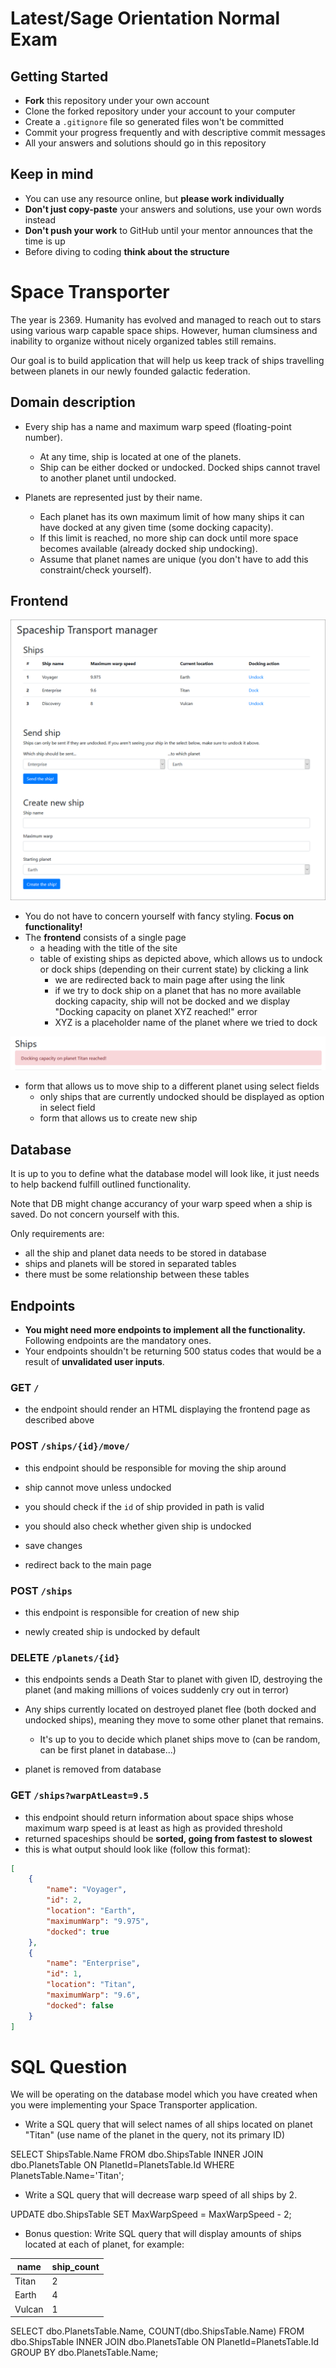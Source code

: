 # Latest/Sage Orientation Normal Exam

## Getting Started

- **Fork** this repository under your own account
- Clone the forked repository under your account to your computer
- Create a `.gitignore` file so generated files won't be committed
- Commit your progress frequently and with descriptive commit messages
- All your answers and solutions should go in this repository

## Keep in mind

- You can use any resource online, but **please work individually**
- **Don't just copy-paste** your answers and solutions, use your own words
  instead
- **Don't push your work** to GitHub until your mentor announces that the time
  is up
- Before diving to coding **think about the structure**

# Space Transporter

The year is 2369. Humanity has evolved and managed to reach out to stars using
various warp capable space ships. However, human clumsiness and inability to organize without nicely organized tables still remains.

Our goal is to build application that will help us keep track of ships travelling
between planets in our newly founded galactic federation.

## Domain description

- Every ship has a name and maximum warp speed (floating-point number).
    - At any time, ship is located at one of the planets.
    - Ship can be either docked or undocked. Docked ships cannot travel
      to another planet until undocked.

- Planets are represented just by their name.
    - Each planet has its own maximum limit of how many ships it can have
      docked at any given time (some docking capacity).
    - If this limit is reached, no more ship can dock until more space
      becomes available (already docked ship undocking).
    - Assume that planet names are unique (you don't have to add
      this constraint/check yourself).

## Frontend

![main](assets/frontpage.png)

- You do not have to concern yourself with fancy styling. **Focus on
  functionality!**
- The **frontend** consists of a single page
  - a heading with the title of the site
  - table of existing ships as depicted above, which allows us
    to undock or dock ships (depending on their current state)
    by clicking a link
     - we are redirected back to main page after using the link
     - if we try to dock ship on a planet that has no more available
          docking capacity, ship will not be docked and we display
          "Docking capacity on planet XYZ reached!" error
     - XYZ is a placeholder name of the planet where we tried to dock

![main](assets/maximum_capacity.png)

- form that allows us to move ship to a different planet using
    select fields
    - only ships that are currently undocked should be displayed
      as option in select field
  - form that allows us to create new ship

## Database

It is up to you to define what the database model will look
like, it just needs to help backend fulfill outlined functionality.

Note that DB might change accurancy of your warp speed when a ship
is saved. Do not concern yourself with this.

Only requirements are:

* all the ship and planet data needs to be stored in database
* ships and planets will be stored in separated tables
* there must be some relationship between these tables

## Endpoints

* **You might need more endpoints to implement all the functionality.** Following
endpoints are the mandatory ones.
* Your endpoints shouldn't be returning 500 status codes that would be a
result of **unvalidated user inputs**.

### GET `/`

- the endpoint should render an HTML displaying the frontend page
  as described above

### POST `/ships/{id}/move/`

- this endpoint should be responsible for moving the ship around

- ship cannot move unless undocked

- you should check if the `id` of ship provided in path is valid
- you should also check whether given ship is undocked

- save changes

- redirect back to the main page

### POST `/ships`

- this endpoint is responsible for creation of new ship

- newly created ship is undocked by default

### DELETE `/planets/{id}`

- this endpoints sends a Death Star to planet with given ID,
destroying the planet (and making millions of voices suddenly
cry out in terror)

- Any ships currently located on destroyed planet flee (both docked
and undocked ships), meaning they move to some other planet that remains.
  - It's up to you to decide which planet ships move to (can be random,
    can be first planet in database...)

- planet is removed from database

### GET `/ships?warpAtLeast=9.5`

- this endpoint should return information about space ships whose
  maximum warp speed is at least as high as provided threshold
- returned spaceships should be **sorted, going from fastest to
  slowest**
- this is what output should look like (follow this format):

```json
[
    {
        "name": "Voyager",
        "id": 2,
        "location": "Earth",
        "maximumWarp": "9.975",
        "docked": true
    },
    {
        "name": "Enterprise",
        "id": 1,
        "location": "Titan",
        "maximumWarp": "9.6",
        "docked": false
    }
]
```

# SQL Question

We will be operating on the database model which you have created when
you were implementing your Space Transporter application.

* Write a SQL query that will select names of all ships located on planet "Titan" (use name
of the planet in the query, not its primary ID)

SELECT ShipsTable.Name 
FROM dbo.ShipsTable INNER JOIN dbo.PlanetsTable ON PlanetId=PlanetsTable.Id 
WHERE PlanetsTable.Name='Titan';

* Write a SQL query that will decrease warp speed of all ships by 2.

UPDATE dbo.ShipsTable
SET MaxWarpSpeed = MaxWarpSpeed - 2;


* Bonus question: Write SQL query that will display amounts of ships located at each of planet, for example:

| name   | ship_count |
|--------|------------|
| Titan  | 2          |
| Earth  | 4          |
| Vulcan | 1          |


SELECT dbo.PlanetsTable.Name, COUNT(dbo.ShipsTable.Name) 
FROM dbo.ShipsTable INNER JOIN dbo.PlanetsTable ON PlanetId=PlanetsTable.Id 
GROUP BY dbo.PlanetsTable.Name;


